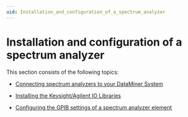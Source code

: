 ```yaml
---
uid: Installation_and_configuration_of_a_spectrum_analyzer
---
```


# Installation and configuration of a spectrum analyzer

This section consists of the following topics:

- [Connecting spectrum analyzers to your DataMiner System](Connecting_spectrum_analyzers_to_your_DataMiner_System.md)

- [Installing the Keysight/Agilent IO Libraries](Installing_the_Keysight_Agilent_IO_Libraries.md#installing-the-keysightagilent-io-libraries)

- [Configuring the GPIB settings of a spectrum analyzer element](Configuring_the_GPIB_settings_of_a_spectrum_analyzer_element.md)
